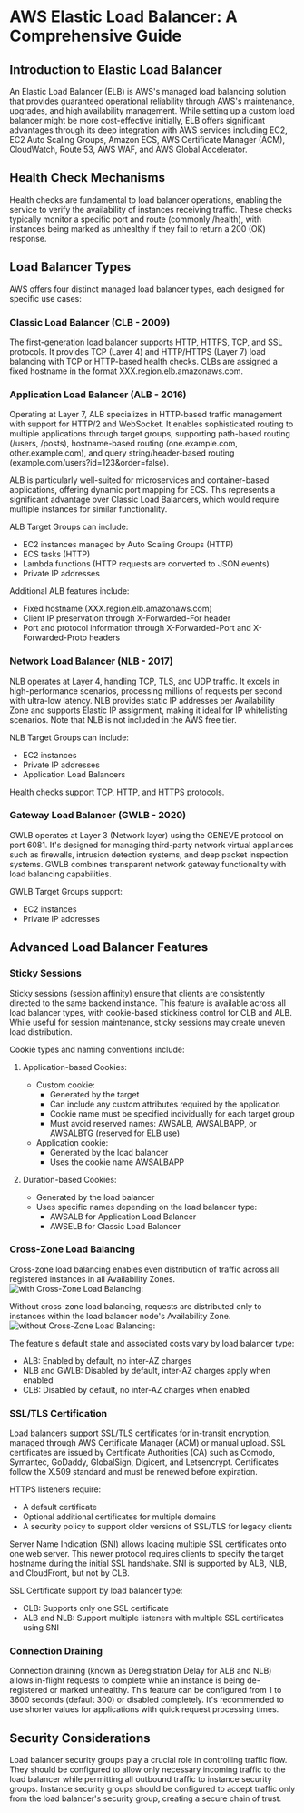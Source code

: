 # AWS Elastic Load Balancer: A Comprehensive Guide

## Introduction to Elastic Load Balancer

An Elastic Load Balancer (ELB) is AWS's managed load balancing solution that provides guaranteed operational reliability through AWS's maintenance, upgrades, and high availability management. While setting up a custom load balancer might be more cost-effective initially, ELB offers significant advantages through its deep integration with AWS services including EC2, EC2 Auto Scaling Groups, Amazon ECS, AWS Certificate Manager (ACM), CloudWatch, Route 53, AWS WAF, and AWS Global Accelerator.

## Health Check Mechanisms

Health checks are fundamental to load balancer operations, enabling the service to verify the availability of instances receiving traffic. These checks typically monitor a specific port and route (commonly /health), with instances being marked as unhealthy if they fail to return a 200 (OK) response.

## Load Balancer Types

AWS offers four distinct managed load balancer types, each designed for specific use cases:

### Classic Load Balancer (CLB - 2009)
The first-generation load balancer supports HTTP, HTTPS, TCP, and SSL protocols. It provides TCP (Layer 4) and HTTP/HTTPS (Layer 7) load balancing with TCP or HTTP-based health checks. CLBs are assigned a fixed hostname in the format XXX.region.elb.amazonaws.com.

### Application Load Balancer (ALB - 2016)
Operating at Layer 7, ALB specializes in HTTP-based traffic management with support for HTTP/2 and WebSocket. It enables sophisticated routing to multiple applications through target groups, supporting path-based routing (/users, /posts), hostname-based routing (one.example.com, other.example.com), and query string/header-based routing (example.com/users?id=123&order=false).

ALB is particularly well-suited for microservices and container-based applications, offering dynamic port mapping for ECS. This represents a significant advantage over Classic Load Balancers, which would require multiple instances for similar functionality.

ALB Target Groups can include:

- EC2 instances managed by Auto Scaling Groups (HTTP)
- ECS tasks (HTTP)
- Lambda functions (HTTP requests are converted to JSON events)
- Private IP addresses

Additional ALB features include:

- Fixed hostname (XXX.region.elb.amazonaws.com)
- Client IP preservation through X-Forwarded-For header
- Port and protocol information through X-Forwarded-Port and X-Forwarded-Proto headers

### Network Load Balancer (NLB - 2017)
NLB operates at Layer 4, handling TCP, TLS, and UDP traffic. It excels in high-performance scenarios, processing millions of requests per second with ultra-low latency. NLB provides static IP addresses per Availability Zone and supports Elastic IP assignment, making it ideal for IP whitelisting scenarios. Note that NLB is not included in the AWS free tier.

NLB Target Groups can include:

- EC2 instances
- Private IP addresses
- Application Load Balancers

Health checks support TCP, HTTP, and HTTPS protocols.

### Gateway Load Balancer (GWLB - 2020)
GWLB operates at Layer 3 (Network layer) using the GENEVE protocol on port 6081. It's designed for managing third-party network virtual appliances such as firewalls, intrusion detection systems, and deep packet inspection systems. GWLB combines transparent network gateway functionality with load balancing capabilities.

GWLB Target Groups support:

- EC2 instances
- Private IP addresses

## Advanced Load Balancer Features

### Sticky Sessions
Sticky sessions (session affinity) ensure that clients are consistently directed to the same backend instance. This feature is available across all load balancer types, with cookie-based stickiness control for CLB and ALB. While useful for session maintenance, sticky sessions may create uneven load distribution.

Cookie types and naming conventions include:

1. Application-based Cookies:

   - Custom cookie:
     - Generated by the target
     - Can include any custom attributes required by the application
     - Cookie name must be specified individually for each target group
     - Must avoid reserved names: AWSALB, AWSALBAPP, or AWSALBTG (reserved for ELB use)
   - Application cookie:
     - Generated by the load balancer
     - Uses the cookie name AWSALBAPP

2. Duration-based Cookies:

   - Generated by the load balancer
   - Uses specific names depending on the load balancer type:
     - AWSALB for Application Load Balancer
     - AWSELB for Classic Load Balancer

### Cross-Zone Load Balancing
Cross-zone load balancing enables even distribution of traffic across all registered instances in all Availability Zones. 
![with Cross-Zone Load Balancing:](../../assets/img/czlb.png)

Without cross-zone load balancing, requests are distributed only to instances within the load balancer node's Availability Zone. 
![without Cross-Zone Load Balancing:](../../assets/img/no-czlb.png)

The feature's default state and associated costs vary by load balancer type:

- ALB: Enabled by default, no inter-AZ charges
- NLB and GWLB: Disabled by default, inter-AZ charges apply when enabled
- CLB: Disabled by default, no inter-AZ charges when enabled

### SSL/TLS Certification
Load balancers support SSL/TLS certificates for in-transit encryption, managed through AWS Certificate Manager (ACM) or manual upload. SSL certificates are issued by Certificate Authorities (CA) such as Comodo, Symantec, GoDaddy, GlobalSign, Digicert, and Letsencrypt. Certificates follow the X.509 standard and must be renewed before expiration.

HTTPS listeners require:

- A default certificate
- Optional additional certificates for multiple domains
- A security policy to support older versions of SSL/TLS for legacy clients

Server Name Indication (SNI) allows loading multiple SSL certificates onto one web server. This newer protocol requires clients to specify the target hostname during the initial SSL handshake. SNI is supported by ALB, NLB, and CloudFront, but not by CLB.

SSL Certificate support by load balancer type:

- CLB: Supports only one SSL certificate
- ALB and NLB: Support multiple listeners with multiple SSL certificates using SNI

### Connection Draining
Connection draining (known as Deregistration Delay for ALB and NLB) allows in-flight requests to complete while an instance is being de-registered or marked unhealthy. This feature can be configured from 1 to 3600 seconds (default 300) or disabled completely. It's recommended to use shorter values for applications with quick request processing times.

## Security Considerations

Load balancer security groups play a crucial role in controlling traffic flow. They should be configured to allow only necessary incoming traffic to the load balancer while permitting all outbound traffic to instance security groups. Instance security groups should be configured to accept traffic only from the load balancer's security group, creating a secure chain of trust.

